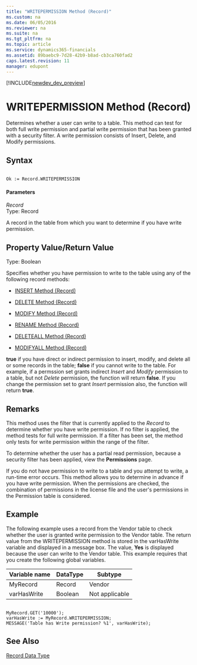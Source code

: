 ```yaml
---
title: "WRITEPERMISSION Method (Record)"
ms.custom: na
ms.date: 06/05/2016
ms.reviewer: na
ms.suite: na
ms.tgt_pltfrm: na
ms.topic: article
ms.service: dynamics365-financials
ms.assetid: 89baebc9-7d28-42b9-b8ad-cb3ca760fad2
caps.latest.revision: 11
manager: edupont
---
```


[!INCLUDE[newdev_dev_preview](../includes/newdev_dev_preview.md)]

# WRITEPERMISSION Method (Record)
Determines whether a user can write to a table. This method can test for both full write permission and partial write permission that has been granted with a security filter. A write permission consists of Insert, Delete, and Modify permissions.  
  
## Syntax  
  
```  
  
Ok := Record.WRITEPERMISSION  
```  
  
#### Parameters  
 *Record*  
 Type: Record  
  
 A record in the table from which you want to determine if you have write permission.  
  
## Property Value/Return Value  
 Type: Boolean  
  
 Specifies whether you have permission to write to the table using any of the following record methods:  
  
-   [INSERT Method \(Record\)](devenv-INSERT-Method-Record.md)  
  
-   [DELETE Method \(Record\)](devenv-DELETE-Method-Record.md)  
  
-   [MODIFY Method \(Record\)](devenv-MODIFY-Method-Record.md)  
  
-   [RENAME Method \(Record\)](devenv-RENAME-Method-Record.md)  
  
-   [DELETEALL Method \(Record\)](devenv-DELETEALL-Method-Record.md)  
  
-   [MODIFYALL Method \(Record\)](devenv-MODIFYALL-Method-Record.md)  
  
 **true** if you have direct or indirect permission to insert, modify, and delete all or some records in the table; **false** if you cannot write to the table. For example, if a permssion set grants indirect *Insert* and *Modify* permission to a table, but not *Delete* permission, the function will return **false**. If you change the permission set to grant *Insert* permission also, the function will return **true**.   
  
## Remarks  
 This method uses the filter that is currently applied to the *Record* to determine whether you have write permission. If no filter is applied, the method tests for full write permission. If a filter has been set, the method only tests for write permission within the range of the filter.  
  
 To determine whether the user has a partial read permission, because a security filter has been applied, view the **Permissions** page. <!--Links For more information, see [How to: Set Security Filters](How-to--Set-Security-Filters.md).-->  
  
 If you do not have permission to write to a table and you attempt to write, a run-time error occurs. This method allows you to determine in advance if you have write permission. When the permissions are checked, the combination of permissions in the license file and the user's permissions in the Permission table is considered.  
  
## Example  
 The following example uses a record from the Vendor table to check whether the user is granted write permission to the Vendor table. The return value from the WRITEPERMISSION method is stored in the varHasWrite variable and displayed in a message box. The value, **Yes** is displayed because the user can write to the Vendor table. This example requires that you create the following global variables.  
  
|Variable name|DataType|Subtype|  
|-------------------|--------------|-------------|  
|MyRecord|Record|Vendor|  
|varHasWrite|Boolean|Not applicable|  
  
```  
  
MyRecord.GET('10000');  
varHasWrite := MyRecord.WRITEPERMISSION;  
MESSAGE('Table has Write permission? %1', varHasWrite);  
```  
  
## See Also  
 [Record Data Type](../datatypes/devenv-Record-Data-Type.md)